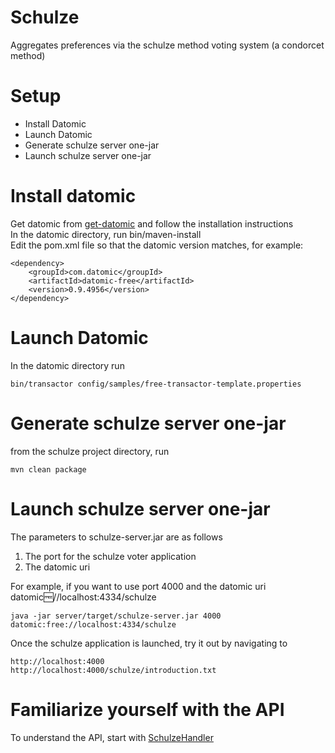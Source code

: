 Schulze
=
Aggregates preferences via the schulze method voting system (a condorcet method)

Setup
=
- Install Datomic
- Launch Datomic
- Generate schulze server one-jar
- Launch schulze server one-jar

Install datomic
=
Get datomic from [get-datomic](http://www.datomic.com/get-datomic.html) and follow the installation instructions  
In the datomic directory, run bin/maven-install  
Edit the pom.xml file so that the datomic version matches, for example:  

    <dependency>
        <groupId>com.datomic</groupId>
        <artifactId>datomic-free</artifactId>
        <version>0.9.4956</version>
    </dependency>

Launch Datomic
=
In the datomic directory run

    bin/transactor config/samples/free-transactor-template.properties

Generate schulze server one-jar
=
from the schulze project directory, run

    mvn clean package

Launch schulze server one-jar
=
The parameters to schulze-server.jar are as follows

1. The port for the schulze voter application
2. The datomic uri

For example, if you want to use port 4000 and the datomic uri datomic:free://localhost:4334/schulze

    java -jar server/target/schulze-server.jar 4000 datomic:free://localhost:4334/schulze

Once the schulze application is launched, try it out by navigating to

    http://localhost:4000
    http://localhost:4000/schulze/introduction.txt

Familiarize yourself with the API
=
To understand the API, start with [SchulzeHandler](http://github.com/SeanShubin/schulze/blob/master/server/src/main/scala/com/seanshubin/schulze/server/SchulzeHandler.scala)
